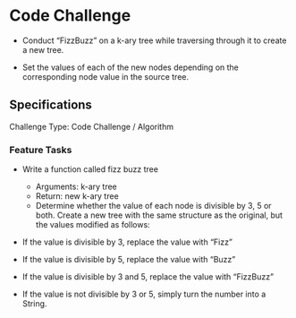 # Code Challenge

- Conduct “FizzBuzz” on a k-ary tree while traversing through it to create a new tree.

- Set the values of each of the new nodes depending on the corresponding node value in the source tree.

## Specifications

Challenge Type: Code Challenge / Algorithm

### Feature Tasks

- Write a function called fizz buzz tree
  - Arguments: k-ary tree
  - Return: new k-ary tree
  - Determine whether the value of each node is divisible by 3, 5 or both. Create a new tree with the same structure as the original, but the values modified as follows:

- If the value is divisible by 3, replace the value with “Fizz”
- If the value is divisible by 5, replace the value with “Buzz”
- If the value is divisible by 3 and 5, replace the value with “FizzBuzz”
- If the value is not divisible by 3 or 5, simply turn the number into a String.
